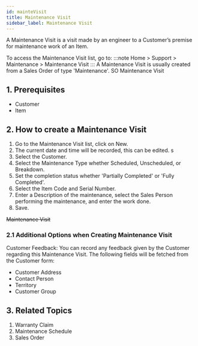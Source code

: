 ```yaml
---
id: mainteVisit
title: Maintenance Visit
sidebar_label: Maintenance Visit
---
```


A Maintenance Visit is a visit made by an engineer to a Customer’s premise for maintenance work of an Item.

To access the Maintenance Visit list, go to:
:::note
Home > Support > Maintenance > Maintenance Visit
:::
A Maintenance Visit is usually created from a Sales Order of type 'Maintenance'. SO Maintenance Visit

## 1. Prerequisites

- Customer
- Item

## 2. How to create a Maintenance Visit

1. Go to the Maintenance Visit list, click on New.
1. The current date and time will be recorded, this can be edited. s
1. Select the Customer.
1. Select the Maintenance Type whether Scheduled, Unscheduled, or Breakdown.
1. Set the completion status whether 'Partially Completed' or 'Fully Completed'.
1. Select the Item Code and Serial Number.
1. Enter a Description of the maintenance, select the Sales Person performing the maintenance, and enter the work done.
1. Save.

~~Maintenance Visit~~

### 2.1 Additional Options when Creating Maintenance Visit

Customer Feedback: You can record any feedback given by the Customer regarding this Maintenance Visit.
The following fields will be fetched from the Customer form:

- Customer Address
- Contact Person
- Territory
- Customer Group

## 3. Related Topics

1. Warranty Claim
1. Maintenance Schedule
1. Sales Order
